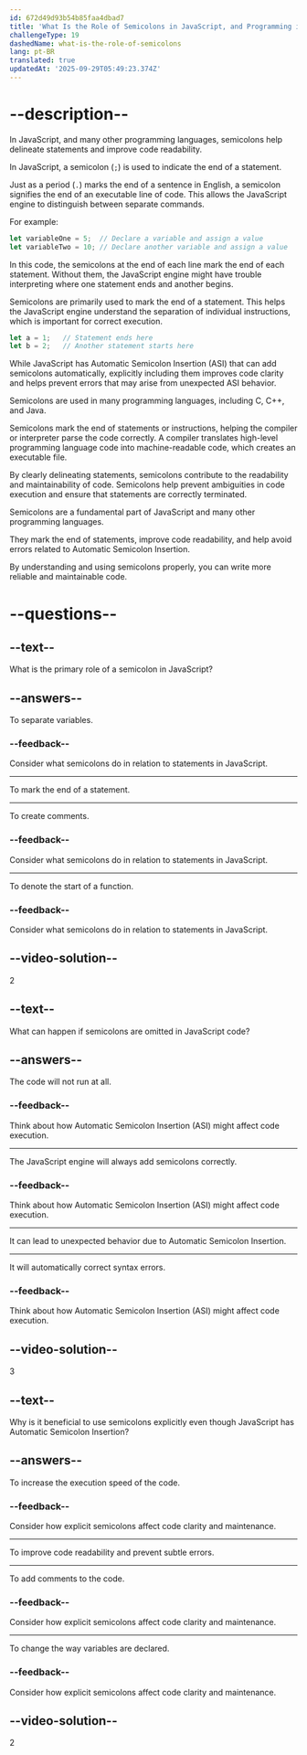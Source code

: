 ```yaml
---
id: 672d49d93b54b85faa4dbad7
title: 'What Is the Role of Semicolons in JavaScript, and Programming in General?'
challengeType: 19
dashedName: what-is-the-role-of-semicolons
lang: pt-BR
translated: true
updatedAt: '2025-09-29T05:49:23.374Z'
---
```


# --description--

In JavaScript, and many other programming languages, semicolons help delineate statements and improve code readability.

In JavaScript, a semicolon (`;`) is used to indicate the end of a statement.

Just as a period (`.`) marks the end of a sentence in English, a semicolon signifies the end of an executable line of code. This allows the JavaScript engine to distinguish between separate commands.

For example:

```js
let variableOne = 5;  // Declare a variable and assign a value
let variableTwo = 10; // Declare another variable and assign a value
```

In this code, the semicolons at the end of each line mark the end of each statement. Without them, the JavaScript engine might have trouble interpreting where one statement ends and another begins.

Semicolons are primarily used to mark the end of a statement. This helps the JavaScript engine understand the separation of individual instructions, which is important for correct execution.

```js
let a = 1;   // Statement ends here
let b = 2;   // Another statement starts here
```

While JavaScript has Automatic Semicolon Insertion (ASI) that can add semicolons automatically, explicitly including them improves code clarity and helps prevent errors that may arise from unexpected ASI behavior.

Semicolons are used in many programming languages, including C, C++, and Java.

Semicolons mark the end of statements or instructions, helping the compiler or interpreter parse the code correctly. A compiler translates high-level programming language code into machine-readable code, which creates an executable file.

By clearly delineating statements, semicolons contribute to the readability and maintainability of code. Semicolons help prevent ambiguities in code execution and ensure that statements are correctly terminated.

Semicolons are a fundamental part of JavaScript and many other programming languages.

They mark the end of statements, improve code readability, and help avoid errors related to Automatic Semicolon Insertion.

By understanding and using semicolons properly, you can write more reliable and maintainable code.

# --questions--

## --text--

What is the primary role of a semicolon in JavaScript?

## --answers--

To separate variables.

### --feedback--

Consider what semicolons do in relation to statements in JavaScript.

---

To mark the end of a statement.

---

To create comments.

### --feedback--

Consider what semicolons do in relation to statements in JavaScript.

---

To denote the start of a function.

### --feedback--

Consider what semicolons do in relation to statements in JavaScript.

## --video-solution--

2

## --text--

What can happen if semicolons are omitted in JavaScript code?

## --answers--

The code will not run at all.

### --feedback--

Think about how Automatic Semicolon Insertion (ASI) might affect code execution.

---

The JavaScript engine will always add semicolons correctly.

### --feedback--

Think about how Automatic Semicolon Insertion (ASI) might affect code execution.

---

It can lead to unexpected behavior due to Automatic Semicolon Insertion.

---

It will automatically correct syntax errors.

### --feedback--

Think about how Automatic Semicolon Insertion (ASI) might affect code execution.

## --video-solution--

3

## --text--

Why is it beneficial to use semicolons explicitly even though JavaScript has Automatic Semicolon Insertion?

## --answers--

To increase the execution speed of the code.

### --feedback--

Consider how explicit semicolons affect code clarity and maintenance.

---

To improve code readability and prevent subtle errors.

---

To add comments to the code.

### --feedback--

Consider how explicit semicolons affect code clarity and maintenance.

---

To change the way variables are declared.

### --feedback--

Consider how explicit semicolons affect code clarity and maintenance.

## --video-solution--

2

